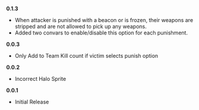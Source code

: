 **0.1.3**
- When attacker is punished with a beacon or is frozen, their weapons are
stripped and are not allowed to pick up any weapons.
- Added two convars to enable/disable this option for each punishment.

**0.0.3**
- Only Add to Team Kill count if victim selects punish option

**0.0.2**
- Incorrect Halo Sprite

**0.0.1**
- Initial Release
